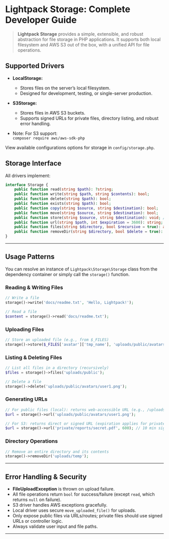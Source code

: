 # Lightpack Storage: Complete Developer Guide

> **Lightpack Storage** provides a simple, extensible, and robust abstraction for file storage in PHP applications. It supports both local filesystem and AWS S3 out of the box, with a unified API for file operations.

## Supported Drivers

- **LocalStorage:**  
  - Stores files on the server’s local filesystem.
  - Designed for development, testing, or single-server production.
- **S3Storage:**  
  - Stores files in AWS S3 buckets.
  - Supports signed URLs for private files, directory listing, and robust error handling.

- Note: For S3 support:  
  `composer require aws/aws-sdk-php`

View available configurations options for storage in `config/storage.php`.

## Storage Interface

All drivers implement:

```php
interface Storage {
    public function read(string $path): ?string;
    public function write(string $path, string $contents): bool;
    public function delete(string $path): bool;
    public function exists(string $path): bool;
    public function copy(string $source, string $destination): bool;
    public function move(string $source, string $destination): bool;
    public function store(string $source, string $destination): void; // For uploads
    public function url(string $path, int $expiration = 3600): string;
    public function files(string $directory, bool $recursive = true): array;
    public function removeDir(string $directory, bool $delete = true): void;
}
```

---

## Usage Patterns

You can resolve an instance of `Lightpack\Storage\Storage` class from the dependency container or simply call the `storage()` function.

### Reading & Writing Files

```php
// Write a file
storage()->write('docs/readme.txt', 'Hello, Lightpack!');

// Read a file
$content = storage()->read('docs/readme.txt');
```

### Uploading Files

```php
// Store an uploaded file (e.g., from $_FILES)
storage()->store($_FILES['avatar']['tmp_name'], 'uploads/public/avatars/user1.png');
```

### Listing & Deleting Files

```php
// List all files in a directory (recursively)
$files = storage()->files('uploads/public');

// Delete a file
storage()->delete('uploads/public/avatars/user1.png');
```

### Generating URLs

```php
// For public files (local): returns web-accessible URL (e.g., /uploads/avatars/user1.png)
$url = storage()->url('uploads/public/avatars/user1.png');

// For S3: returns direct or signed URL (expiration applies for private files)
$url = storage()->url('private/reports/secret.pdf', 600); // 10 min signed URL
```

### Directory Operations

```php
// Remove an entire directory and its contents
storage()->removeDir('uploads/temp');
```

---

## Error Handling & Security

- **FileUploadException** is thrown on upload failure.
- All file operations return `bool` for success/failure (except `read`, which returns `null` on failure).
- S3 driver handles AWS exceptions gracefully.
- Local driver uses secure `move_uploaded_file()` for uploads.
- Only expose public files via URLs/routes; private files should use signed URLs or controller logic.
- Always validate user input and file paths.

---